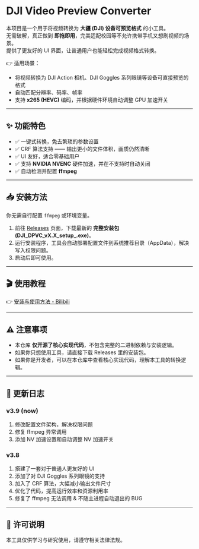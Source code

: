 # DJI Video Preview Converter

本项目是一个用于将视频转换为 **大疆 (DJI) 设备可预览格式** 的小工具。  
无需破解，真正做到 **即拖即用**，完美适配校园等不允许携带手机又想刷视频的场景。  
提供了更友好的 UI 界面，让普通用户也能轻松完成视频格式转换。  

👉 适用场景：  
- 将视频转换为 DJI Action 相机、DJI Goggles 系列眼镜等设备可直接预览的格式  
- 自动匹配分辨率、码率、帧率  
- 支持 **x265 (HEVC)** 编码，并根据硬件环境自动调整 GPU 加速开关  

---

## ✨ 功能特色
- ✅ 一键式转换，免去繁琐的参数设置  
- ✅ CRF 算法支持 —— 输出更小的文件体积，画质仍然清晰  
- ✅ UI 友好，适合零基础用户
- ✅ 支持 **NVIDIA NVENC** 硬件加速，并在不支持时自动关闭  
- ✅ 自动检测并配置 **ffmpeg**  

---

## 📥 安装方法
你无需自行配置 `ffmpeg` 或环境变量。  

1. 前往 [Releases](../../releases) 页面，下载最新的 **完整安装包 (DJI_DPVC_vX.X_setup_.exe)**。  
2. 运行安装程序，工具会自动部署配置文件到系统推荐目录（AppData），解决写入权限问题。  
3. 启动后即可使用。  

---

## 🎬 使用教程  
👉 [安装与使用方法 - Bilibili](https://www.bilibili.com/video/BV1cCuYzvExf)  

---

## ⚠️ 注意事项
- 本仓库 **仅开源了核心实现代码**，不包含完整的二进制依赖与安装逻辑。  
- 如果你只想使用工具，请直接下载 Releases 里的安装包。  
- 如果你是开发者，可以在本仓库中查看核心实现代码，理解本工具的转换逻辑。  

---

## 📝 更新日志
### v3.9 (now)
1. 修改配置文件架构，解决权限问题  
2. 修复 ffmpeg 异常调用  
3. 添加 NV 加速设置和自动调整 NV 加速开关  

### v3.8
1. 搭建了一套对于普通人更友好的 UI  
2. 添加了对 DJI Goggles 系列眼镜的支持  
3. 加入了 CRF 算法，大幅减小输出文件尺寸  
4. 优化了代码，提高运行效率和资源利用率  
5. 修复了 ffmpeg 无法调用 & 不随主进程自动退出的 BUG  

---

## 📜 许可说明
本工具仅供学习与研究使用，请遵守相关法律法规。  
